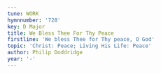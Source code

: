 ```yaml
---
tune: WORK
hymnnumber: '728'
key: D Major
title: We Bless Thee For Thy Peace
firstline: 'We bless Thee for Thy peace, O God'
topic: 'Christ: Peace; Living His Life: Peace'
author: Philip Doddridge
year: '-'
---
```

